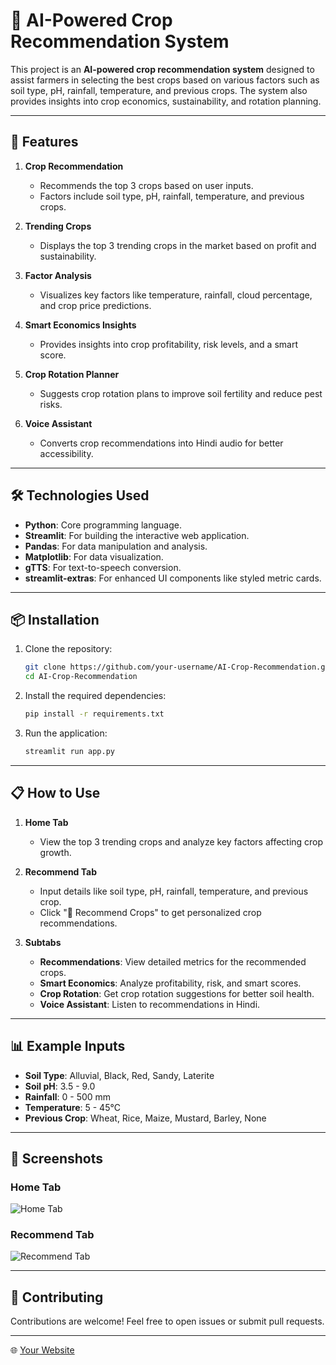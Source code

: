 # 🌱 AI-Powered Crop Recommendation System

This project is an **AI-powered crop recommendation system** designed to assist farmers in selecting the best crops based on various factors such as soil type, pH, rainfall, temperature, and previous crops. The system also provides insights into crop economics, sustainability, and rotation planning.

---

## 🚀 Features

1. **Crop Recommendation**  
   - Recommends the top 3 crops based on user inputs.
   - Factors include soil type, pH, rainfall, temperature, and previous crops.

2. **Trending Crops**  
   - Displays the top 3 trending crops in the market based on profit and sustainability.

3. **Factor Analysis**  
   - Visualizes key factors like temperature, rainfall, cloud percentage, and crop price predictions.

4. **Smart Economics Insights**  
   - Provides insights into crop profitability, risk levels, and a smart score.

5. **Crop Rotation Planner**  
   - Suggests crop rotation plans to improve soil fertility and reduce pest risks.

6. **Voice Assistant**  
   - Converts crop recommendations into Hindi audio for better accessibility.

---

## 🛠️ Technologies Used

- **Python**: Core programming language.
- **Streamlit**: For building the interactive web application.
- **Pandas**: For data manipulation and analysis.
- **Matplotlib**: For data visualization.
- **gTTS**: For text-to-speech conversion.
- **streamlit-extras**: For enhanced UI components like styled metric cards.

---

## 📦 Installation

1. Clone the repository:
   ```bash
   git clone https://github.com/your-username/AI-Crop-Recommendation.git
   cd AI-Crop-Recommendation
   ```

2. Install the required dependencies:
   ```bash
   pip install -r requirements.txt
   ```

3. Run the application:
   ```bash
   streamlit run app.py
   ```

---

## 📋 How to Use

1. **Home Tab**  
   - View the top 3 trending crops and analyze key factors affecting crop growth.

2. **Recommend Tab**  
   - Input details like soil type, pH, rainfall, temperature, and previous crop.
   - Click "🚀 Recommend Crops" to get personalized crop recommendations.

3. **Subtabs**  
   - **Recommendations**: View detailed metrics for the recommended crops.
   - **Smart Economics**: Analyze profitability, risk, and smart scores.
   - **Crop Rotation**: Get crop rotation suggestions for better soil health.
   - **Voice Assistant**: Listen to recommendations in Hindi.

---

## 📊 Example Inputs

- **Soil Type**: Alluvial, Black, Red, Sandy, Laterite  
- **Soil pH**: 3.5 - 9.0  
- **Rainfall**: 0 - 500 mm  
- **Temperature**: 5 - 45°C  
- **Previous Crop**: Wheat, Rice, Maize, Mustard, Barley, None  

---

## 🎨 Screenshots

### Home Tab
![Home Tab](https://via.placeholder.com/800x400?text=Home+Tab+Screenshot)

### Recommend Tab
![Recommend Tab](https://via.placeholder.com/800x400?text=Recommend+Tab+Screenshot)

---

## 🤝 Contributing

Contributions are welcome! Feel free to open issues or submit pull requests.

---
 
🌐 [Your Website](https://your-website.com)